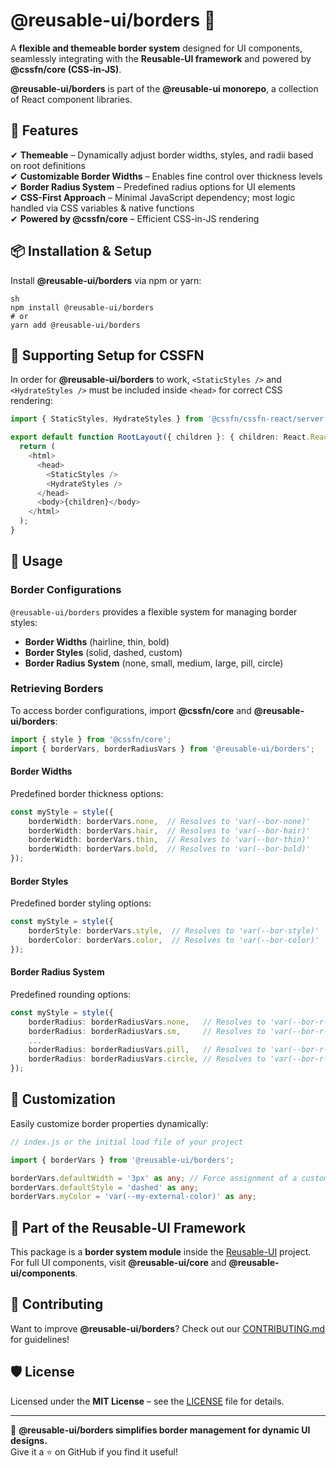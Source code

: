 # @reusable-ui/borders 🚧  

A **flexible and themeable border system** designed for UI components, seamlessly integrating with the **Reusable-UI framework** and powered by **@cssfn/core (CSS-in-JS)**.  

**@reusable-ui/borders** is part of the **@reusable-ui monorepo**, a collection of React component libraries.

## 🚀 Features  
✔ **Themeable** – Dynamically adjust border widths, styles, and radii based on root definitions  
✔ **Customizable Border Widths** – Enables fine control over thickness levels  
✔ **Border Radius System** – Predefined radius options for UI elements  
✔ **CSS-First Approach** – Minimal JavaScript dependency; most logic handled via CSS variables & native functions  
✔ **Powered by @cssfn/core** – Efficient CSS-in-JS rendering  

## 📦 Installation & Setup  
Install **@reusable-ui/borders** via npm or yarn:

```
sh
npm install @reusable-ui/borders
# or
yarn add @reusable-ui/borders
```

## 🚀 Supporting Setup for CSSFN  
In order for **@reusable-ui/borders** to work, `<StaticStyles />` and `<HydrateStyles />` must be included inside `<head>` for correct CSS rendering:

```ts
import { StaticStyles, HydrateStyles } from '@cssfn/cssfn-react/server';

export default function RootLayout({ children }: { children: React.ReactNode }) {
  return (
    <html>
      <head>
        <StaticStyles />
        <HydrateStyles />
      </head>
      <body>{children}</body>
    </html>
  );
}
```

## 🚧 Usage  

### **Border Configurations**  
`@reusable-ui/borders` provides a flexible system for managing border styles:

- **Border Widths** (hairline, thin, bold)
- **Border Styles** (solid, dashed, custom)
- **Border Radius System** (none, small, medium, large, pill, circle)

### **Retrieving Borders**  
To access border configurations, import **@cssfn/core** and **@reusable-ui/borders**:

```ts
import { style } from '@cssfn/core';
import { borderVars, borderRadiusVars } from '@reusable-ui/borders';
```

#### **Border Widths**  
Predefined border thickness options:

```ts
const myStyle = style({
    borderWidth: borderVars.none,  // Resolves to 'var(--bor-none)'
    borderWidth: borderVars.hair,  // Resolves to 'var(--bor-hair)'
    borderWidth: borderVars.thin,  // Resolves to 'var(--bor-thin)'
    borderWidth: borderVars.bold,  // Resolves to 'var(--bor-bold)'
});
```

#### **Border Styles**  
Predefined border styling options:

```ts
const myStyle = style({
    borderStyle: borderVars.style,  // Resolves to 'var(--bor-style)'
    borderColor: borderVars.color,  // Resolves to 'var(--bor-color)'
});
```

#### **Border Radius System**  
Predefined rounding options:

```ts
const myStyle = style({
    borderRadius: borderRadiusVars.none,   // Resolves to 'var(--bor-r-none)'
    borderRadius: borderRadiusVars.sm,     // Resolves to 'var(--bor-r-sm)'
    ...
    borderRadius: borderRadiusVars.pill,   // Resolves to 'var(--bor-r-pill)'
    borderRadius: borderRadiusVars.circle, // Resolves to 'var(--bor-r-circle)'
});
```

## 🎨 Customization  
Easily customize border properties dynamically:

```ts
// index.js or the initial load file of your project

import { borderVars } from '@reusable-ui/borders';

borderVars.defaultWidth = '3px' as any; // Force assignment of a custom width
borderVars.defaultStyle = 'dashed' as any;
borderVars.myColor = 'var(--my-external-color)' as any;
```

## 📖 Part of the Reusable-UI Framework  
This package is a **border system module** inside the [Reusable-UI](https://github.com/reusable-ui/reusable-ui-monorepo) project.  
For full UI components, visit **@reusable-ui/core** and **@reusable-ui/components**.

## 🤝 Contributing  
Want to improve **@reusable-ui/borders**? Check out our [CONTRIBUTING.md](./CONTRIBUTING.md) for guidelines!  

## 🛡️ License  
Licensed under the **MIT License** – see the [LICENSE](./LICENSE) file for details.  

---

🚀 **@reusable-ui/borders simplifies border management for dynamic UI designs.**  
Give it a ⭐ on GitHub if you find it useful!
